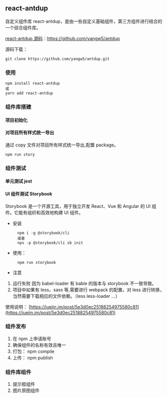 <!--
 * @File:
 * @Description:
 * @Autor: yangw5
 * @Email: yangw5@163.com
 * @Date: 2019-11-27 10:27:26
 * @LastEditors: yangw5
 * @LastEditTime: 2020-03-02 16:51:37
 * @FilePath: \antdup\README.md
 -->

## react-antdup

自定义组件库 react-antdup，是由一些自定义基础组件，第三方组件进行结合的一个综合组件库。

[react-antdup 源码](https://github.com/yangw5/antdup)：https://github.com/yangw5/antdup

源码下载：

    git clone https://github.com/yangw5/antdup.git

### 使用

    npm install react-antdup
    或
    yarn add react-antdup

### 组件库搭建

#### 项目初始化

#### 对项目所有样式统一导出

通过 copy 文件对项目所有样式统一导出,配置 package。

    npm run story

### 组件测试

#### 单元测试 jest

#### UI 组件测试 Storybook

Storybook 是一个开源工具，用于独立开发 React、Vue 和 Angular 的 UI 组件。它能有组织和高效地构建 UI 组件。

- 安装

        npm i -g @storybook/cli
        或者
        npx -p @storybook/cli sb init

- 使用：

        npm run storybook

- 注意

1. 运行失败 因为 babel-loader 有 bable 的版本与 storybook 不一致导致。
2. 项目中如果有 less，sass 等,需要进行 webpack 的配置，对 less 进行转换，当然需要下载相应的文件依赖。（less less-loader ...）

使用说明：
[https://juejin.im/post/5e3d0ec25188254975580c81](https://juejin.im/post/5e3d0ec25188254975580c81)

### 组件发布

1. 在 npm 上申请账号
1. 确保组件的名称有效且唯一
1. 打包： npm compile
1. 上传： npm publish

### 组件库组件

1. 提示框组件
2. 图片原图组件

